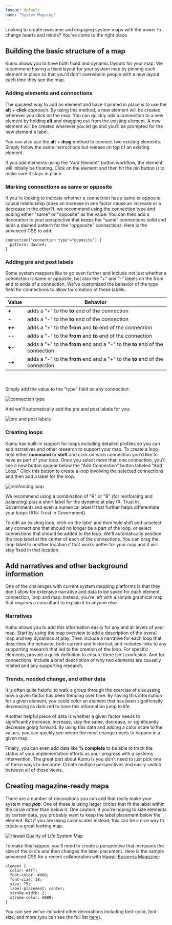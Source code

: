 ```yaml
---
layout: default
name: "System Mapping"
---
```


Looking to create awesome and engaging system maps with the power to change hearts and minds? You've come to the right place.

## Building the basic structure of a map

Kumu allows you to have both fixed and dynamic layouts for your map. We recommend having a fixed layout for your system map by pinning each element in place so that you'd don't overwhelm people with a new layout each time they see the map.

### Adding elements and connections

The quickest way to add an element and have it pinned in place is to use the **alt** + **click** approach. By using this method, a new element will be created wherever you click on the map. You can quickly add a connection to a new element by holding **alt** and dragging out from the existing element. A new element will be created wherever you let go and you'll be prompted for the new element's label.

You can also use the **alt** + **drag** method to connect two existing elements. Simply follow the same instructions but release on top of an existing element.

If you add elements using the "Add Element" button workflow, the element will initially be floating. Click on the element and then hit the pin button (<i class="fa fa-map-marker"></i>) to make sure it stays in place.

### Marking connections as same or opposite

If you're looking to indicate whether a connection has a same or opposite causal relationship (does an increase in one factor cause an increase or a decrease in the other?), we recommend using the connection type and adding either "same" or "opposite" as the value. You can then add a decoration to your perspective that keeps the "same" connections solid and adds a dashed pattern for the "oppposite" connections. Here is the advanced CSS to add:

```
connection["connection type"="opposite"] {
  pattern: dashed;
}
```

### Adding pre and post labels

Some system mappers like to go even further and include not just whether a connection is same or opposite, but also the "+" and "-" labels on the from and to ends of a connection. We've customized the behavior of the type field for connections to allow for creation of these labels:

Value | Behavior
--- | ---
**+** | adds a "+" to the **to** end of the connection
**-** | adds a "-" to the **to** end of the connection
**++** | adds a "+" to the **from** and **to** end of the connection
**--**  | adds a "-" to the **from** and **to** end of the connection
**+-** | adds a "+" to the **from** end and a "-" to the **to** end of the connection
**-+** | adds a "-" to the **from** end and a "+" to the **to** end of the connection

<br /><br />
Simply add the value to the "type" field on any connection:

![connection type](/images/systems-connection-type.png)

And we'll automatically add the pre and post labels for you:

![pre and post labels](/images/systems-connection-type-example.png)

### Creating loops

Kumu has built-in support for loops including detailed profiles so you can add narratives and other research to support your map. To create a loop, hold either **command** or **shift** and click on each connection you'd like to have as part of your loop. Once you select more than one connection, you'll see a new button appear below the "Add Connection" button labeled "Add Loop." Click this button to create a loop involving the selected connections and then add a label for the loop.

![reinforcing loop](/images/systems-reinforcing-loop.png)

We recommend using a combination of "R" or "B" (for reinforcing and balancing) plus a short label for the dynamic at play (R: Trust in Government) and even a numerical label if that further helps differentiate your loops (R15: Trust in Government).

To edit an existing loop, click on the label and then hold shift and unselect any connections that should no longer be a part of the loop, or select connections that should be added to the loop. We'll automatically position the loop label at the center of each of the connections. You can drag the loop label to another location if that works better for your map and it will stay fixed in that location.

## Add narratives and other background information

One of the challenges with current system mapping platforms is that they don't allow for extensive narrative and data to be saved for each element, connection, loop and map. Instead, you're left with a simple graphical map that requires a consultant to explain it to anyone else.

### Narratives

Kumu allows you to add this information easily for any and all levels of your map. Start by using the map overview to add a description of the overall map and key dynamics at play. Then include a narrative for each loop that describes the behavior, both current and historical, and includes links to any supporting research that led to the creation of the loop. For specific elements, provide a quick definition to ensure there isn't confusion. And for connections, include a brief description of why two elements are causally related and any supporting research.

### Trends, needed change, and other data

It is often quite helpful to walk a group through the exercise of discussing how a given factor has been trending over time. By saving this information for a given element, you could color an element that has been significnatly decreasing as dark red to have this information jump to life.

Another helpful piece of data is whether a given factor needs to significantly increase, increase, stay the same, decrease, or significantly decrease going forward. By using this data and adding a color scale to the values, you can quickly see where the most change needs to happen in a given map.

Finally, you can even add data like **% complete** to be able to track the status of your implementation efforts as your progress with a systems intervention. The great part about Kumu is you don't need to just pick one of these ways to decorate. Create multiple perspectives and easily switch between all of these views.

## Creating magazine-ready maps

There are a number of decorations you can add that really make your system map ***pop***. One of these is using larger circles that fit the label within the circle rather than below it. One caution, if you're hoping to size elements by certain data, you probably want to keep the label placement below the element. But if you are using color scales instead, this can be a nice way to create a great looking map.

![Hawaii Quality of Life System Map](/images/systems-magazine-ready.png)

To make this happen, you'll need to create a perspective that increases the size of the circle and then changes the label placement. Here is the sample advanced CSS for a recent collaboration with [Hawaii Business Magazine](http://hawaiiqualityoflife.org):

```
element {
  color: #fff;
  font-color: #000;
  font-size: 18;
  size: 75;
  label-placement: center;
  stroke-width: 2;
  stroke-color: #000;
}
```

You can see we've included other decorations including font-color, font-size, and more (you can see the full list [here](/references/css-property-reference.html)).
